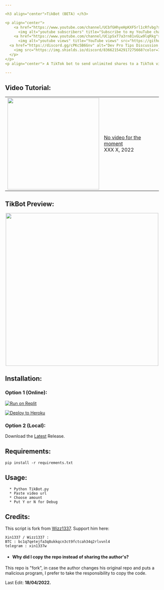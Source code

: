 ```yaml
---

<h3 align="center">TikBot (BETA) </h3>

<p align="center">
    <a href="https://www.youtube.com/channel/UCbfGHhyeHpKXF5rl1cRfvbg?sub_confirmation=1">
      <img alt="youtube subscribers" title="Subscribe to my YouTube channel" src="https://github-readme-youtube-stats.herokuapp.com/subscribers/index.php?id=UCbfGHhyeHpKXF5rl1cRfvbg&key=AIzaSyDvBOxP4M5Ygutbku6_3whU2YR6xV9KKV8&style=for-the-badge&color=red&labelColor=ce4630&label=Subscribers"/></a> 
    <a href="https://www.youtube.com/channel/UCipSxT7a3rn81vGLw9lqRkg">
      <img alt="youtube views" title="YouTube views" src="https://github-readme-youtube-stats.herokuapp.com/views/index.php?id=UCbfGHhyeHpKXF5rl1cRfvbg&key=AIzaSyDvBOxP4M5Ygutbku6_3whU2YR6xV9KKV8&label=View+Count&style=for-the-badge&color=blue&labelColor=0b689d"/></a>
  <a href="https://discord.gg/cPKc5B6Gnv" alt="Dev Pro Tips Discussion & Support Server">
    <img src="https://img.shields.io/discord/836621542917275668?color=7289DA&labelColor=4a64bd&logo=discord&logoColor=white&style=for-the-badge"/></a>
  </p>
</p>
<p align="center"> A TikTok bot to send unlimited shares to a TikTok video </p>

---
```


## Video Tutorial:
<table><tr><td><a href="https://www.youtube.com/watch?v=#####"><img width="300px" src="https://i.imgur.com/####"></a></td>
<td><a href="https://www.youtube.com/watch?v=#####">No video for the moment</a><br/>XXX X, 2022</td></tr></table>

## TikBot Preview:
<div align="center">
<img width="500px" src="https://i.imgur.com/KaNiNKT.png"></a>
<div align="left">

    
## Installation:

### Option 1 (Online):
    
<a target="_blank" href="https://replit.com/github/LawOff/TikBot"><img alt="Run on Replit" src="https://raw.githubusercontent.com/BinBashBanana/deploy-buttons/master/buttons/remade/replit.svg"></a>
    
<a target="_blank" href="https://heroku.com/deploy/?template=https://github.com/LawOff/TikBot"><img alt="Deploy to Heroku" src="https://raw.githubusercontent.com/BinBashBanana/deploy-buttons/master/buttons/remade/heroku.svg"></a>
    
### Option 2 (Local):

Download the [Latest](https://github.com/LawOff/TikBot/releases "Latest") Release.

## Requirements:
```
pip install -r requirements.txt
```

##  Usage:
```
  * Python TikBot.py
  * Paste video url
  * Choose amount
  * Put Y or N for Debug
```


## Credits:

This script is fork from [Wizz1337](https://github.com/Wizz1337/TikTokMassBotting "Wizz1337").
Support him here:
```
Xin1337 / Wizz1337 :
BTC : bc1q7qetejfa3q8ukkqcn3ct9fctcah34q2rlvvnl4
telegram : xin1337w
```
  
- #### **Why did I copy the repo instead of sharing the author's?**
This repo is "fork", in case the author changes his original repo and puts a malicious program,
I prefer to take the responsibility to copy the code.

Last Edit: **18/04/2022.**
